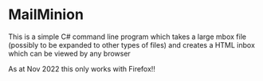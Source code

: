 # MailMinion
This is a simple C# command line program which takes a large mbox file (possibly to be expanded to other types of files) and creates a HTML inbox which can be viewed by any browser

As at Nov 2022 this only works with Firefox!!